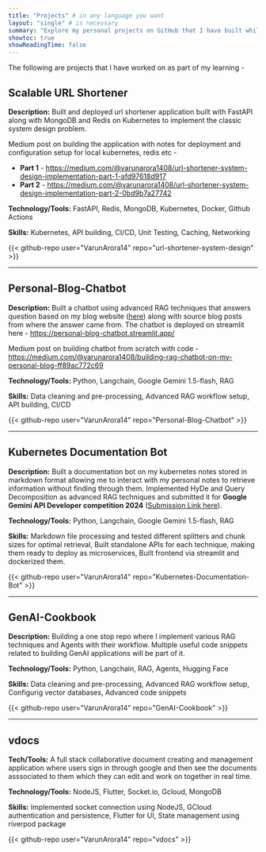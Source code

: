 ```yaml
---
title: "Projects" # in any language you want
layout: "single" # is necessary
summary: "Explore my personal projects on GitHub that I have built while learning new things"
showtoc: true
showReadingTime: false
---
```


<!-- reference - https://github.com/k10sj02/thedataplaybook/tree/main/content -->

The following are projects that I have worked on as part of my learning -

## Scalable URL Shortener

**Description:** Built and deployed url shortener application built with FastAPI along with MongoDB and Redis on Kubernetes to implement the classic system design problem.

Medium post on building the application with notes for deployment and configuration setup for local kubernetes, redis etc -

- **Part 1** - https://medium.com/@varunarora1408/url-shortener-system-design-implementation-part-1-afd97618d917
- **Part 2** - https://medium.com/@varunarora1408/url-shortener-system-design-implementation-part-2-0bd9b7a27742

**Technology/Tools:** FastAPI, Redis, MongoDB, Kubernetes, Docker, Github Actions

**Skills:** Kubernetes, API building, CI/CD, Unit Testing, Caching, Networking

{{< github-repo user="VarunArora14" repo="url-shortener-system-design" >}}

---

## Personal-Blog-Chatbot

**Description:** Built a chatbot using advanced RAG techniques that answers question based on my blog website ([here](https://varunarora14.github.io/)) along with source blog posts from where the answer came from. The chatbot is deployed on streamlit here - https://personal-blog-chatbot.streamlit.app/

Medium post on building chatbot from scratch with code - https://medium.com/@varunarora1408/building-rag-chatbot-on-my-personal-blog-ff89ac772c69

**Technology/Tools:** Python, Langchain, Google Gemini 1.5-flash, RAG

**Skills:** Data cleaning and pre-processing, Advanced RAG workflow setup, API building, CI/CD

{{< github-repo user="VarunArora14" repo="Personal-Blog-Chatbot" >}}

---

## Kubernetes Documentation Bot

**Description:** Built a documentation bot on my kubernetes notes stored in markdown format allowing me to interact with my personal notes to retrieve information without finding through them. Implemented HyDe and Query Decomposition as advanced RAG techniques and submitted it for **Google Gemini API Developer competition 2024** ([Submission Link here](https://ai.google.dev/competition/projects/varun-arora)).

**Technology/Tools:** Python, Langchain, Google Gemini 1.5-flash, RAG

**Skills:** Markdown file processing and tested different splitters and chunk sizes for optimal retrieval, Built standalone APIs for each technique, making them ready to deploy as microservices, Built frontend via streamlit and dockerized them.

{{< github-repo user="VarunArora14" repo="Kubernetes-Documentation-Bot" >}}

---

## GenAI-Cookbook

**Description:** Building a one stop repo where I implement various RAG techniques and Agents with their workflow. Multiple useful code snippets related to building GenAI applications will be part of it.

**Technology/Tools:** Python, Langchain, RAG, Agents, Hugging Face

**Skills:** Data cleaning and pre-processing, Advanced RAG workflow setup, Configurig vector databases, Advanced code snippets

{{< github-repo user="VarunArora14" repo="GenAI-Cookbook" >}}

---

## vdocs

**Tech/Tools:** A full stack collaborative document creating and management application where users sign in through google and then see the documents asssociated to them which they can edit and work on together in real time.

**Technology/Tools:** NodeJS, Flutter, Socket.io, Gcloud, MongoDB

**Skills:** Implemented socket connection using NodeJS, GCloud authentication and persistence, Flutter for UI, State management using riverpod package

{{< github-repo user="VarunArora14" repo="vdocs" >}}
